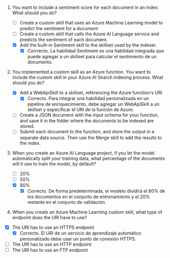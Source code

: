 1. You want to include a sentiment score for each document in an index. What should you do? 
    - [ ] Create a custom skill that uses an Azure Machine Learning model to predict the sentiment for a document
    - [ ] Create a custom skill that calls the Azure AI Language service and predicts the sentiment of each document.
    - [X] Add the built-in Sentiment skill to the skillset used by the indexer.
       - [X] Corrrecto. La habilidad Sentiment es una habilidad integrada que puede agregar a un skillset para calcular el sentimiento de un documento.

2. You implemented a custom skill as an Azure function. You want to include the custom skill in your Azure AI Search indexing process. What should you do? 
    - [X] Add a WebApiSkill to a skillset, referencing the Azure function's URI
        - [X] Correcto. Para integrar una habilidad personalizada en un pipeline de enriquecimiento, debe agregar un WebApiSkill a un skillset y especificar el URI de la función de Azure. 
    - [ ] Create a JSON document with the input schema for your function, and save it in the folder where the documents to be indexed are stored.
    - [ ] Submit each document to the function, and store the output in a separate data source. Then use the Merge skill to add the results to the index.

3. When you create an Azure AI Language project, if you let the model automatically split your training data, what percentage of the documents will it use to train the model, by default? 

    - [ ] 20%
    - [ ] 50%
    - [X] 80%
        - [X] Correcto. De forma predeterminada, el modelo dividirá el 80% de los documentos en el conjunto de entrenamiento y el 20% restante en el conjunto de validación.
4. When you create an Azure Machine Learning custom skill, what type of endpoint does the URI have to use? 

- [X] The URI has to use an HTTPS endpoint
    - [X]  Correcto. El URI de un servicio de aprendizaje automático personalizado debe usar un punto de conexión HTTPS.
- [ ] The URI has to use an HTTP endpoint
- [ ] The URI has to use an FTP endpoint
